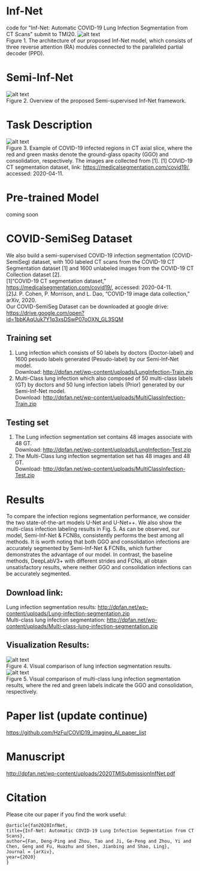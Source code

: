 # Inf-Net
code for "Inf-Net: Automatic COVID-19 Lung Infection Segmentation from CT Scans" submit to TMI20.
![alt text](./Inf-Net.png)<br>
Figure 1. The architecture of our proposed Inf-Net model, which consists of three reverse attention (RA) modules connected to the paralleled partial decoder (PPD).

# Semi-Inf-Net
![alt text](./Semi-InfNet.png)<br>
Figure 2. Overview of the proposed Semi-supervised Inf-Net framework.

# Task Description
![alt text](./COVID'19-Infection.png)<br>
Figure 3. Example of COVID-19 infected regions in CT axial slice, where the red and green masks denote the ground-glass opacity (GGO) and consolidation,
respectively. The images are collected from [1].
[1] COVID-19 CT segmentation dataset, link: https://medicalsegmentation.com/covid19/, accessed: 2020-04-11.
# Pre-trained Model
coming soon

# COVID-SemiSeg Dataset
We also build a semi-supervised COVID-19 infection segmentation (COVID-SemiSeg) dataset, with 100 labeled CT scans from the COVID-19 CT Segmentation dataset [1] and 1600 unlabeled images from the COVID-19 CT Collection dataset [2]. <br>
[1]“COVID-19 CT segmentation dataset,” https://medicalsegmentation.com/covid19/, accessed: 2020-04-11. <br>
[2]J. P. Cohen, P. Morrison, and L. Dao, “COVID-19 image data collection,” arXiv, 2020.<br>
Our COVID-SemiSeg Dataset can be downloaded at google drive: <br>
https://drive.google.com/open?id=1bbKAqUuk7Y1q3xsDSwP07oOXN_GL3SQM <br>
## Training set
1. Lung infection which consists of 50 labels by doctors (Doctor-label) and 1600 pesudo labels generated (Pesudo-label) by our Semi-Inf-Net model.<br>
Download: http://dpfan.net/wp-content/uploads/LungInfection-Train.zip <br>
2. Multi-Class lung infection which also composed of 50 multi-class labels (GT) by doctors and 50 lung infection labels (Prior) generated by our Semi-Inf-Net model.<br>
Download: http://dpfan.net/wp-content/uploads/MultiClassInfection-Train.zip <br>
## Testing set
1. The Lung infection segmentation set contains 48 images associate with 48 GT.<br>
Download: http://dpfan.net/wp-content/uploads/LungInfection-Test.zip <br>
2. The Multi-Class lung infection segmentation set has 48 images and 48 GT.<br>
Download: http://dpfan.net/wp-content/uploads/MultiClassInfection-Test.zip <br>

# Results
To compare the infection regions segmentation performance, we consider the two state-of-the-art models U-Net and U-Net++. We also show the multi-class infection labeling results in Fig. 5. As can be observed, our model, Semi-Inf-Net & FCN8s, consistently performs the best among all methods. It is worth noting that both GGO and consolidation infections are accurately segmented by Semi-Inf-Net & FCN8s, which further demonstrates the advantage of our model. In contrast, the baseline methods, DeepLabV3+ with different strides and FCNs, all obtain unsatisfactory results, where neither GGO and consolidation infections can be accurately segmented.
## Download link: <br>
Lung infection segmentation results: http://dpfan.net/wp-content/uploads/Lung-infection-segmentation.zip <br>
Multi-class lung infection segmentation: http://dpfan.net/wp-content/uploads/Multi-class-lung-infection-segmentation.zip
## Visualization Results: <br>
![alt text](./InfectionSeg.png)<br>
Figure 4. Visual comparison of lung infection segmentation results.
![alt text](./MultiClassInfectionSeg.png)<br>
Figure 5. Visual comparison of multi-class lung infection segmentation results, where the red and green labels indicate the GGO and consolidation, respectively.

# Paper list (update continue)
https://github.com/HzFu/COVID19_imaging_AI_paper_list

# Manuscript
http://dpfan.net/wp-content/uploads/2020TMISubmissionInfNet.pdf

# Citation
Please cite our paper if you find the work useful: 

	@article{fan2020InfNet,
  	title={Inf-Net: Automatic COVID-19 Lung Infection Segmentation from CT Scans},
  	author={Fan, Deng-Ping and Zhou, Tao and Ji, Ge-Peng and Zhou, Yi and Chen, Geng and Fu, Huazhu and Shen, Jianbing and Shao, Ling},
  	Journal = {arXiv},
  	year={2020}
	}
  
